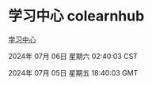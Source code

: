 # 学习中心 colearnhub
[学习中心](http://:56308/colearnhub/)

2024年 07月 06日 星期六 02:40:03 CST

2024年 07月 05日 星期五 18:40:03 GMT
